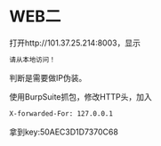 # WEB二

打开http://101.37.25.214:8003，显示

```html
请从本地访问！
```

判断是需要做IP伪装。

使用BurpSuite抓包，修改HTTP头，加入
```html
X-forwarded-For: 127.0.0.1
```

拿到key:50AEC3D1D7370C68
